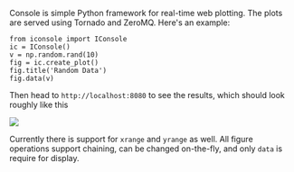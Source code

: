 Console is simple Python framework for real-time web plotting. The plots are served using Tornado and ZeroMQ. Here's an example:

```
from iconsole import IConsole
ic = IConsole()
v = np.random.rand(10)
fig = ic.create_plot()
fig.title('Random Data')
fig.data(v)
```

Then head to `http://localhost:8080` to see the results, which should look roughly like this

<img src="http://dohan.dyndns.org/images/console.png"/>

Currently there is support for `xrange` and `yrange` as well. All figure operations support chaining, can be changed on-the-fly, and only `data` is require for display.
